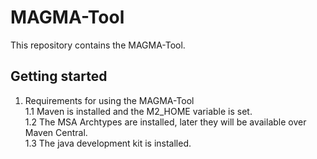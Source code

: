 # MAGMA-Tool
This repository contains the MAGMA-Tool.

## Getting started
1. Requirements for using the MAGMA-Tool</br>
1.1 Maven is installed and the M2_HOME variable is set.</br>
1.2 The MSA Archtypes are installed, later they will be available over Maven Central.</br>
1.3 The java development kit is installed.
